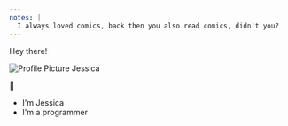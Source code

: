 ```yaml
---
notes: |
  I always loved comics, back then you also read comics, didn't you?
---
```


Hey there! <!-- .element: class="fragment fade-up" -->

![Profile Picture Jessica](/assets/images/jessica.jpeg) <!-- .element: class="round-portrait" -->

👋 <!-- .element: class="fragment fade-up" -->

- I'm Jessica <!-- .element: class="fragment fade-up" -->
- I'm a programmer <!-- .element: class="fragment fade-up" -->
